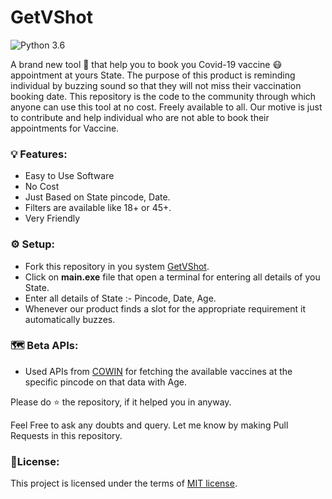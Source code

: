 # GetVShot

![Python 3.6](https://img.shields.io/badge/Python-3.7-brightgreen.svg) 

A brand new tool 🤖 that help you to book you Covid-19 vaccine 😷 appointment at yours State. The purpose of this product is reminding individual by buzzing sound so that they will not miss their vaccination booking date. This repository is the code to the community through which anyone can use this tool at no cost. Freely available to all. Our motive is just to contribute and help individual who are not able to book their appointments for Vaccine.



### 💡 Features:
* Easy to Use Software
* No Cost
* Just Based on State pincode, Date.
* Filters are available like 18+ or 45+.
* Very Friendly

### ⚙️ Setup:
* Fork this repository in you system [GetVShot](https://github.com/itsabhishekhere/GetVShot).
* Click on **main.exe** file that open a terminal for entering all details of you State.
* Enter all details of State :- Pincode, Date, Age. 
* Whenever our product finds a slot for the appropriate requirement it automatically buzzes.

### 🗺️ Beta APIs:
* Used APIs from [COWIN](https://apisetu.gov.in/public/marketplace/api/cowin) for fetching the available vaccines at the specific pincode on that data with Age.

Please do ⭐ the repository, if it helped you in anyway.

Feel Free to ask any doubts and query. Let me know by making Pull Requests in this repository.

### 📝License: 
This project is licensed under the terms of [MIT license](https://github.com/itsabhishekhere/GetVShot/blob/main/LICENSE).

